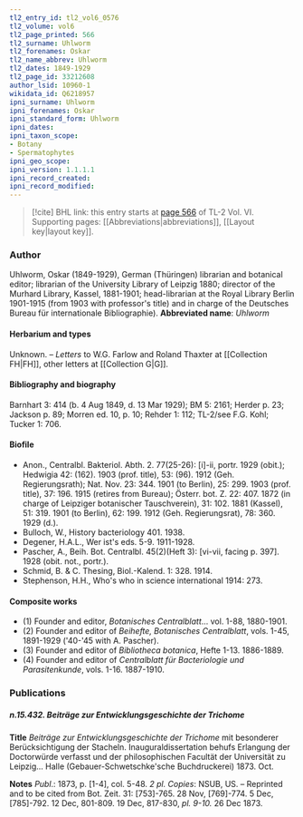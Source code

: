 ```yaml
---
tl2_entry_id: tl2_vol6_0576
tl2_volume: vol6
tl2_page_printed: 566
tl2_surname: Uhlworm
tl2_forenames: Oskar
tl2_name_abbrev: Uhlworm
tl2_dates: 1849-1929
tl2_page_id: 33212608
author_lsid: 10960-1
wikidata_id: Q6218957
ipni_surname: Uhlworm
ipni_forenames: Oskar
ipni_standard_form: Uhlworm
ipni_dates: 
ipni_taxon_scope: 
- Botany
- Spermatophytes
ipni_geo_scope: 
ipni_version: 1.1.1.1
ipni_record_created: 
ipni_record_modified:
---
```



> [!cite] BHL link: this entry starts at [page 566](https://www.biodiversitylibrary.org/page/33212608) of TL-2 Vol. VI.
> Supporting pages: [[Abbreviations|abbreviations]], [[Layout key|layout key]].

### Author

Uhlworm, Oskar (1849-1929), German (Thüringen) librarian and botanical editor; librarian of the University Library of Leipzig 1880; director of the Murhard Library, Kassel, 1881-1901; head-librarian at the Royal Library Berlin 1901-1915 (from 1903 with professor's title) and in charge of the Deutsches Bureau für internationale Bibliographie). 
**Abbreviated name**: *Uhlworm*

#### Herbarium and types

Unknown. – *Letters* to W.G. Farlow and Roland Thaxter at [[Collection FH|FH]], other letters at [[Collection G|G]].

#### Bibliography and biography

Barnhart 3: 414 (b. 4 Aug 1849, d. 13 Mar 1929); BM 5: 2161; Herder p. 23; Jackson p. 89; Morren ed. 10, p. 10; Rehder 1: 112; TL-2/see F.G. Kohl; Tucker 1: 706.

#### Biofile

- Anon., Centralbl. Bakteriol. Abth. 2. 77(25-26): \[i\]-ii, portr. 1929 (obit.); Hedwigia 42: (162). 1903 (prof. title), 53: (96). 1912 (Geh. Regierungsrath); Nat. Nov. 23: 344. 1901 (to Berlin), 25: 299. 1903 (prof. title), 37: 196. 1915 (retires from Bureau); Österr. bot. Z. 22: 407. 1872 (in charge of Leipziger botanischer Tauschverein), 31: 102. 1881 (Kassel), 51: 319. 1901 (to Berlin), 62: 199. 1912 (Geh. Regierungsrat), 78: 360. 1929 (d.).
- Bulloch, W., History bacteriology 401. 1938.
- Degener, H.A.L., Wer ist's eds. 5-9. 1911-1928.
- Pascher, A., Beih. Bot. Centralbl. 45(2)(Heft 3): \[vi-vii, facing p. 397\]. 1928 (obit. not., portr.).
- Schmid, B. & C. Thesing, Biol.-Kalend. 1: 328. 1914.
- Stephenson, H.H., Who's who in science international 1914: 273.

#### Composite works

- (1) Founder and editor, *Botanisches Centralblatt*... vol. 1-88, 1880-1901.
- (2) Founder and editor of *Beihefte, Botanisches Centralblatt*, vols. 1-45, 1891-1929 ('40-'45 with A. Pascher).
- (3) Founder and editor of *Bibliotheca botanica*, Hefte 1-13. 1886-1889.
- (4) Founder and editor of *Centralblatt für Bacteriologie und Parasitenkunde*, vols. 1-16. 1887-1910.

### Publications

##### n.15.432. Beiträge zur Entwicklungsgeschichte der Trichome

**Title**
*Beiträge zur Entwicklungsgeschichte der Trichome* mit besonderer Berücksichtigung der Stacheln. Inauguraldissertation behufs Erlangung der Doctorwürde verfasst und der philosophischen Facultät der Universität zu Leipzig... Halle (Gebauer-Schwetschke'sche Buchdruckerei) 1873. Oct.

**Notes**
*Publ*.: 1873, p. \[1-4\], col. 5-48. *2 pl. Copies*: NSUB, US. – Reprinted and to be cited from Bot. Zeit. 31: \[753\]-765. 28 Nov, \[769\]-774. 5 Dec, \[785\]-792. 12 Dec, 801-809. 19 Dec, 817-830, *pl. 9-10.* 26 Dec 1873.

